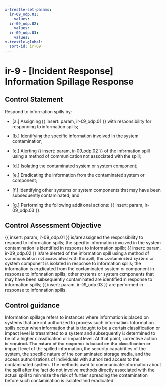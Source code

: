 ```yaml
---
x-trestle-set-params:
  ir-09_odp.01:
    values:
  ir-09_odp.02:
    values:
  ir-09_odp.03:
    values:
x-trestle-global:
  sort-id: ir-09
---
```


# ir-9 - \[Incident Response\] Information Spillage Response

## Control Statement

Respond to information spills by:

- \[a.\] Assigning {{ insert: param, ir-09_odp.01 }} with responsibility for responding to information spills;

- \[b.\] Identifying the specific information involved in the system contamination;

- \[c.\] Alerting {{ insert: param, ir-09_odp.02 }} of the information spill using a method of communication not associated with the spill;

- \[d.\] Isolating the contaminated system or system component;

- \[e.\] Eradicating the information from the contaminated system or component;

- \[f.\] Identifying other systems or system components that may have been subsequently contaminated; and

- \[g.\] Performing the following additional actions: {{ insert: param, ir-09_odp.03 }}.

## Control Assessment Objective

{{ insert: param, ir-09_odp.01 }} is/are assigned the responsibility to respond to information spills;
the specific information involved in the system contamination is identified in response to information spills;
{{ insert: param, ir-09_odp.02 }} is/are alerted of the information spill using a method of communication not associated with the spill;
the contaminated system or system component is isolated in response to information spills;
the information is eradicated from the contaminated system or component in response to information spills;
other systems or system components that may have been subsequently contaminated are identified in response to information spills;
{{ insert: param, ir-09_odp.03 }} are performed in response to information spills.

## Control guidance

Information spillage refers to instances where information is placed on systems that are not authorized to process such information. Information spills occur when information that is thought to be a certain classification or impact level is transmitted to a system and subsequently is determined to be of a higher classification or impact level. At that point, corrective action is required. The nature of the response is based on the classification or impact level of the spilled information, the security capabilities of the system, the specific nature of the contaminated storage media, and the access authorizations of individuals with authorized access to the contaminated system. The methods used to communicate information about the spill after the fact do not involve methods directly associated with the actual spill to minimize the risk of further spreading the contamination before such contamination is isolated and eradicated.
